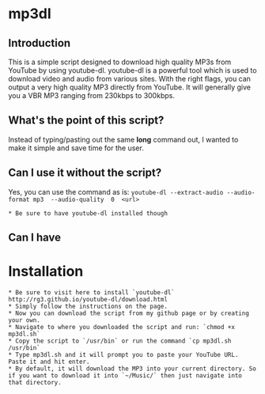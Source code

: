 # mp3dl

## Introduction
This is a simple script designed to download high quality MP3s from YouTube by using youtube-dl. youtube-dl is a powerful tool which is used to download video and audio from various sites. With the right flags, you can output a very high quality MP3 directly from YouTube. It will generally give you a VBR MP3 ranging from 230kbps to 300kbps. 

## What's the point of this script?
Instead of typing/pasting out the same **long** command out, I wanted to make it simple and save time for the user.

## Can I use it without the script?
Yes, you can use the command as is: `youtube-dl --extract-audio --audio-format mp3  --audio-quality  0  <url>`

	* Be sure to have youtube-dl installed though

## Can I have

# Installation
	* Be sure to visit here to install `youtube-dl` http://rg3.github.io/youtube-dl/download.html
	* Simply follow the instructions on the page.
	* Now you can download the script from my github page or by creating your own.
	* Navigate to where you downloaded the script and run: `chmod +x mp3dl.sh`
	* Copy the script to `/usr/bin` or run the command `cp mp3dl.sh /usr/bin`
	* Type mp3dl.sh and it will prompt you to paste your YouTube URL. Paste it and hit enter.
	* By default, it will download the MP3 into your current directory. So if you want to download it into `~/Music/` then just navigate into that directory.




